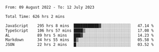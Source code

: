 
<!--START_SECTION:waka-->

```txt
From: 09 August 2022 - To: 12 July 2023

Total Time: 626 hrs 2 mins

JavaScript    295 hrs 8 mins  ███████████▓░░░░░░░░░░░░░   47.14 %
TypeScript    106 hrs 57 mins ████▒░░░░░░░░░░░░░░░░░░░░   17.08 %
AL            89 hrs 5 mins   ███▓░░░░░░░░░░░░░░░░░░░░░   14.23 %
Markdown      34 hrs 55 mins  █▒░░░░░░░░░░░░░░░░░░░░░░░   05.58 %
JSON          22 hrs 2 mins   █░░░░░░░░░░░░░░░░░░░░░░░░   03.52 %
```

<!--END_SECTION:waka-->












